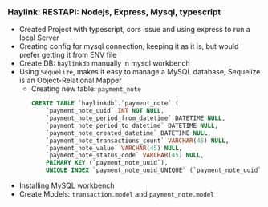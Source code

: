 ### Haylink: RESTAPI: Nodejs, Express, Mysql, typescript

- Created Project with typescript, cors issue and using express to run a local Server
- Creating config for mysql connection, keeping it as it is, but would prefer getting it from ENV file
- Create DB: `haylinkdb` manually in mysql workbench
- Using `Sequelize`, makes it easy to manage a MySQL database, Sequelize is an Object-Relational Mapper
  - Creating new table: `payment_note`
      ```sql
      CREATE TABLE `haylinkdb`.`payment_note` (
          `payment_note_uuid` INT NOT NULL,
          `payment_note_period_from_datetime` DATETIME NULL,
          `payment_note_period_to_datetime` DATETIME NULL,
          `payment_note_created_datetime` DATETIME NULL,
          `payment_note_transactions_count` VARCHAR(45) NULL,
          `payment_note_value` VARCHAR(45) NULL,
          `payment_note_status_code` VARCHAR(45) NULL,
          PRIMARY KEY (`payment_note_uuid`),
          UNIQUE INDEX `payment_note_uuid_UNIQUE` (`payment_note_uuid` ASC) VISIBLE);
      ```
- Installing MySQL workbench
- Create Models: `transaction.model` and `payment_note.model`
